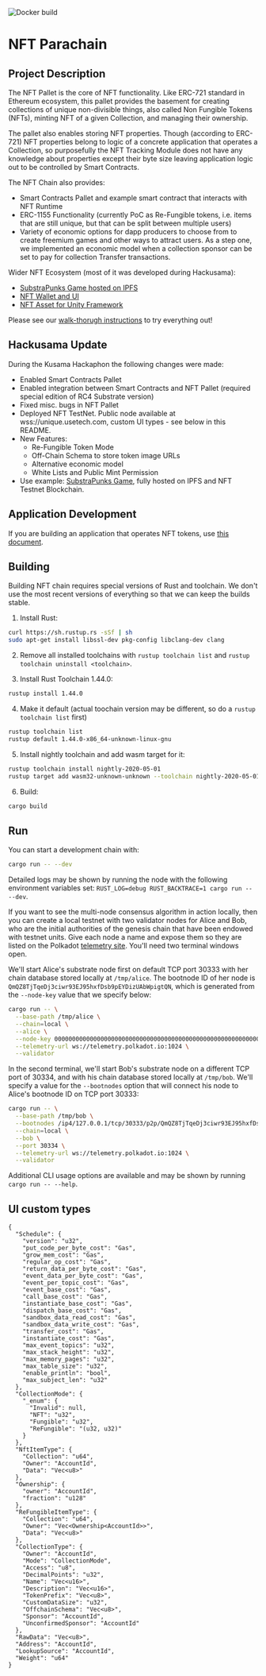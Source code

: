 ![Docker build](https://github.com/usetech-llc/nft_parachain/workflows/Docker%20build/badge.svg)

# NFT Parachain

## Project Description

The NFT Pallet is the core of NFT functionality. Like ERC-721 standard in Ethereum ecosystem, this pallet provides the basement for creating collections of unique non-divisible things, also called Non Fungible Tokens (NFTs), minting NFT of a given Collection, and managing their ownership.

The pallet also enables storing NFT properties. Though (according to ERC-721) NFT properties belong to logic of a concrete application that operates a Collection, so purposefully the NFT Tracking Module does not have any knowledge about properties except their byte size leaving application logic out to be controlled by Smart Contracts.

The NFT Chain also provides:

* Smart Contracts Pallet and example smart contract that interacts with NFT Runtime
* ERC-1155 Functionality (currently PoC as Re-Fungible tokens, i.e. items that are still unique, but that can be split between multiple users)
* Variety of economic options for dapp producers to choose from to create freemium games and other ways to attract users. As a step one, we implemented an economic model when a collection sponsor can be set to pay for collection Transfer transactions.

Wider NFT Ecosystem (most of it was developed during Hackusama):
* [SubstraPunks Game hosted on IPFS](https://github.com/usetech-llc/substrapunks)
* [NFT Wallet and UI](https://uniqueapps.usetech.com/#/nft)
* [NFT Asset for Unity Framework](https://github.com/usetech-llc/nft_unity)

Please see our [walk-thorugh instructions](doc/hackusama_walk_through.md) to try everything out!

## Hackusama Update

During the Kusama Hackaphon the following changes were made:
* Enabled Smart Contracts Pallet
* Enabled integration between Smart Contracts and NFT Pallet (required special edition of RC4 Substrate version)
* Fixed misc. bugs in NFT Pallet
* Deployed NFT TestNet. Public node available at wss://unique.usetech.com, custom UI types - see below in this README.
* New Features:
  * Re-Fungible Token Mode
  * Off-Chain Schema to store token image URLs
  * Alternative economic model
  * White Lists and Public Mint Permission
* Use example: [SubstraPunks Game](https://github.com/usetech-llc/substrapunks), fully hosted on IPFS and NFT Testnet Blockchain.

## Application Development

If you are building an application that operates NFT tokens, use [this document](doc/application_development.md).

## Building

Building NFT chain requires special versions of Rust and toolchain. We don't use the most recent versions of everything so that we can keep the builds stable.

1. Install Rust:

```bash
curl https://sh.rustup.rs -sSf | sh
sudo apt-get install libssl-dev pkg-config libclang-dev clang
```

2. Remove all installed toolchains with `rustup toolchain list` and `rustup toolchain uninstall <toolchain>`.

3. Install Rust Toolchain 1.44.0:

```bash
rustup install 1.44.0
```

4. Make it default (actual toochain version may be different, so do a `rustup toolchain list` first)
```bash
rustup toolchain list
rustup default 1.44.0-x86_64-unknown-linux-gnu
```

5. Install nightly toolchain and add wasm target for it:

```bash
rustup toolchain install nightly-2020-05-01
rustup target add wasm32-unknown-unknown --toolchain nightly-2020-05-01-x86_64-unknown-linux-gnu
```

6. Build:
```bash
cargo build
```

## Run

You can start a development chain with:

```bash
cargo run -- --dev
```

Detailed logs may be shown by running the node with the following environment variables set: `RUST_LOG=debug RUST_BACKTRACE=1 cargo run -- --dev`.

If you want to see the multi-node consensus algorithm in action locally, then you can create a local testnet with two validator nodes for Alice and Bob, who are the initial authorities of the genesis chain that have been endowed with testnet units. Give each node a name and expose them so they are listed on the Polkadot [telemetry site](https://telemetry.polkadot.io/#/Local%20Testnet). You'll need two terminal windows open.

We'll start Alice's substrate node first on default TCP port 30333 with her chain database stored locally at `/tmp/alice`. The bootnode ID of her node is `QmQZ8TjTqeDj3ciwr93EJ95hxfDsb9pEYDizUAbWpigtQN`, which is generated from the `--node-key` value that we specify below:

```bash
cargo run -- \
  --base-path /tmp/alice \
  --chain=local \
  --alice \
  --node-key 0000000000000000000000000000000000000000000000000000000000000001 \
  --telemetry-url ws://telemetry.polkadot.io:1024 \
  --validator
```

In the second terminal, we'll start Bob's substrate node on a different TCP port of 30334, and with his chain database stored locally at `/tmp/bob`. We'll specify a value for the `--bootnodes` option that will connect his node to Alice's bootnode ID on TCP port 30333:

```bash
cargo run -- \
  --base-path /tmp/bob \
  --bootnodes /ip4/127.0.0.1/tcp/30333/p2p/QmQZ8TjTqeDj3ciwr93EJ95hxfDsb9pEYDizUAbWpigtQN \
  --chain=local \
  --bob \
  --port 30334 \
  --telemetry-url ws://telemetry.polkadot.io:1024 \
  --validator
```

Additional CLI usage options are available and may be shown by running `cargo run -- --help`.


## UI custom types
```
{
  "Schedule": {
    "version": "u32",
    "put_code_per_byte_cost": "Gas",
    "grow_mem_cost": "Gas",
    "regular_op_cost": "Gas",
    "return_data_per_byte_cost": "Gas",
    "event_data_per_byte_cost": "Gas",
    "event_per_topic_cost": "Gas",
    "event_base_cost": "Gas",
    "call_base_cost": "Gas",
    "instantiate_base_cost": "Gas",
    "dispatch_base_cost": "Gas",
    "sandbox_data_read_cost": "Gas",
    "sandbox_data_write_cost": "Gas",
    "transfer_cost": "Gas",
    "instantiate_cost": "Gas",
    "max_event_topics": "u32",
    "max_stack_height": "u32",
    "max_memory_pages": "u32",
    "max_table_size": "u32",
    "enable_println": "bool",
    "max_subject_len": "u32"
  },
  "CollectionMode": {
    "_enum": {
      "Invalid": null,
      "NFT": "u32",
      "Fungible": "u32",
      "ReFungible": "(u32, u32)"
    }
  },
  "NftItemType": {
    "Collection": "u64",
    "Owner": "AccountId",
    "Data": "Vec<u8>"
  },
  "Ownership": {
    "owner": "AccountId",
    "fraction": "u128"
  },
  "ReFungibleItemType": {
    "Collection": "u64",
    "Owner": "Vec<Ownership<AccountId>>",
    "Data": "Vec<u8>"
  },
  "CollectionType": {
    "Owner": "AccountId",
    "Mode": "CollectionMode",
    "Access": "u8",
    "DecimalPoints": "u32",
    "Name": "Vec<u16>",
    "Description": "Vec<u16>",
    "TokenPrefix": "Vec<u8>",
    "CustomDataSize": "u32",
    "OffchainSchema": "Vec<u8>",
    "Sponsor": "AccountId",
    "UnconfirmedSponsor": "AccountId"
  },
  "RawData": "Vec<u8>",
  "Address": "AccountId",
  "LookupSource": "AccountId",
  "Weight": "u64"
}
```